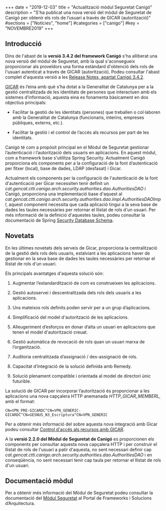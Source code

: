 +++
date        = "2019-12-03"
title       = "Actualització mòdul Seguretat Canigó"
description = "S'ha publicat una nova versió del mòdul de Seguretat de Canigó per obtenir els rols de l’usuari a través de GICAR (autorització)"
#sections    = ["Notícies", "home"]
#categories  = ["canigo"]
#key         = "NOVEMBRE2019"
+++

## Introducció

Dins de l'abast de la **versió 3.4.2 del framework Canigó** s'ha alliberat una nova versió del mòdul de Seguretat, amb la qual s'aconsegueix proporcionar als proveïdors una forma estàndard d'obtenció dels rols de l'usuari autenticat a través de GICAR (autorització). Podeu consultar l'abast complet d'aquesta versió a les [Release Notes, apartat Canigó 3.4.2](/drafts/release-notes-canigo-34).

[GICAR](/gicar/descripcio/) és l’eina amb què s’ha dotat a la Generalitat de Catalunya per a la gestió centralitzada de les identitats de persones que interactuen amb els sistemes d’informació, aquesta eina es fonamenta bàsicament en dos objectius principals: 

- Facilitar la gestió de les identitats (persones) que treballen o col·laboren amb la Generalitat de Catalunya (funcionaris, interins, empreses públiques, externs, etc.). 

- Facilitar la gestió i el control de l’accés als recursos per part de les identitats.

Canigó té com a propòsit principal en el Mòdul de Seguretat gestionar l’autenticació i l’autorització dels usuaris en aplicacions. En aquest mòdul, com a framework base s'utilitza Spring Security. Actualment Canigó proporciona els components per a la configuració de la font d’autenticació per fitxer (local), base de dades, LDAP (desfasat) i Gicar.

Actualment els components per la configuració de l'autenticació de la font d'autenticació per Gicar necessiten tenir definit un *cat.gencat.ctti.canigo.arch.security.authorities.dao.AuthoritiesDAO* i Canigó, proporciona una implementació base d'aquest al *cat.gencat.ctti.canigo.arch.security.authorities.dao.impl.AuthoritiesDAOImpl*, aquest component necessita que cada aplicació tingui a la seva base de dades les taules necessàries per retornar el llistat de rols d'un usuari. Per més informació de la definició d'aquestes taules, podeu consultar la documentació de Spring [Security Database Schema](https://docs.spring.io/spring-security/site/docs/current/reference/htmlsingle/#appendix-schema).

## Novetats

En les últimes novetats dels serveis de Gicar, proporciona la centralització de la gestió dels rols dels usuaris, estalviant a les aplicacions haver de gestionar en la seva base de dades les taules necessàries per retornar el llistat de rols d'un usuari. 

Els  principals avantatges d'aquesta solució són:

1. Augmentar l’estandardització de com es construeixen les aplicacions.

2. Gestió autoservei i descentralitzada dels rols dels usuaris a les aplicacions.

3. Uns mateixos rols definits poden servir per a un grup d’aplicacions.

4. Simplificació del model d'autorització de les aplicacions.

5. Alleugeriment d’esforços en donar d’alta un usuari en aplicacions que tenen el model d'autorització creuat.

6. Gestió automàtica de revocació de rols quan un usuari marxa de l’organització.

7. Auditoria centralitzada d’assignació / des-assignació de rols.

8. Capacitat d’integració de la solució definida amb Remedy.

9. Solució plenament compatible i orientada al model de directori únic futurible.

La solució de GICAR per incorporar l’autorització és proporcionar a les aplicacions una nova capçalera HTTP anemanada *HTTP_GICAR_MEMBERL*, amb el format:

```
CN=VPN_PRE-GICARDC^CN=VPN_GENERIC-GICARDC^CN=GESNUS_N3_Escriptura^CN=VPN_GENERIC
```

Per a obtenir més informació del sobre aquesta nova integració amb Gicar podeu consultar [Control d'accés als recursos amb GICAR](/gicar-saml2/auth-saml2-grups2/).

A la **versió 2.2.0 del Mòdul de Seguretat de Canigó** es proporcionen els components per consultar aquesta nova capçalera HTTP i per construir el llistat de rols de l'usuari a patir d'aquesta, no sent necessari definir cap *cat.gencat.ctti.canigo.arch.security.authorities.dao.AuthoritiesDAO* i en conseqüència, no sent necessari tenir cap taula per retornar el llistat de rols d'un usuari. 

## Documentació mòdul

Per a obtenir més informació del Mòdul de Seguretat podeu consultar la documentació del [Mòdul Seguretat](/canigo-documentacio-versions-3x-core/modul-seguretat/) al Portal de Frameworks i Solucions d’Arquitectura.
